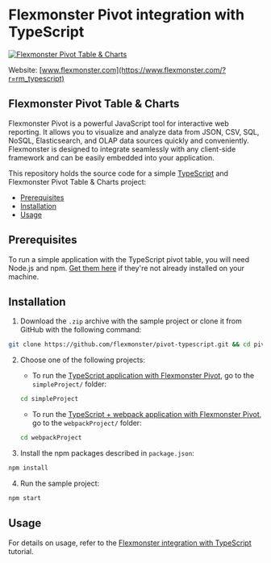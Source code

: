 # Flexmonster Pivot integration with TypeScript
[![Flexmonster Pivot Table & Charts](https://cdn.flexmonster.com/landing.png)](https://www.flexmonster.com/?r=rm_typescript)

Website: [www.flexmonster.com](https://www.flexmonster.com/?r=rm_typescript)

## Flexmonster Pivot Table & Charts

Flexmonster Pivot is a powerful JavaScript tool for interactive web reporting. It allows you to visualize and analyze data from JSON, CSV, SQL, NoSQL, Elasticsearch, and OLAP data sources quickly and conveniently. Flexmonster is designed to integrate seamlessly with any client-side framework and can be easily embedded into your application.

This repository holds the source code for a simple [TypeScript](https://www.typescriptlang.org/) and Flexmonster Pivot Table & Charts project:

- [Prerequisites](#prerequisites)
- [Installation](#installation)
- [Usage](#usage)

## Prerequisites

To run a simple application with the TypeScript pivot table, you will need Node.js and npm. [Get them here](https://docs.npmjs.com/downloading-and-installing-node-js-and-npm) if they're not already installed on your machine.

## Installation

1. Download the `.zip` archive with the sample project or clone it from GitHub with the following command:

```bash
git clone https://github.com/flexmonster/pivot-typescript.git && cd pivot-typescript
```

2. Choose one of the following projects:

    - To run the [TypeScript application with Flexmonster Pivot](https://github.com/flexmonster/pivot-typescript/tree/master/simpleProject), go to the `simpleProject/` folder:
    ```bash
    cd simpleProject
    ```
    
    - To run the [TypeScript + webpack application with Flexmonster Pivot](https://github.com/flexmonster/pivot-typescript/tree/master/webpackProject), go to the `webpackProject/` folder:
    ```bash
    cd webpackProject
    ```

3. Install the npm packages described in `package.json`:

```bash
npm install
```

4. Run the sample project:

```bash
npm start 
```

## Usage

For details on usage, refer to the [Flexmonster integration with TypeScript](https://www.flexmonster.com/doc/integration-with-typescript/?r=rm_typescript) tutorial.
